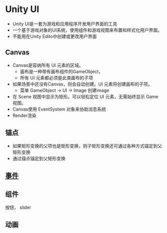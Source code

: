 # Unity UI

- Unity UI是一套为游戏和应用程序开发用户界面的工具
- 一个基于游戏对象的UI系统，使用组件和游戏视图来布置和样式化用户界面。
- 不能用在Unity Edito中创建或更改用户界面

## Canvas

- Canvas是容纳所有 UI 元素的区域。
  - 画布是一种带有画布组件的GameObject，
  - 所有 UI 元素都必须是此类画布的子项
- 如果场景中还没有Canvas，则会自动创建。UI 元素将创建画布的子项。
  - 菜单 GameObject $\rightarrow$ UI $\rightarrow$ Image 创建image
- 在 Scene 视图中显示为矩形。可以轻松定位 UI 元素，无需始终显示 Game 视图。
- Canvas使用 EventSystem 对象来协助消息系统
- Render渲染

## 锚点

- 如果矩形变换的父项也是矩形变换，则子矩形变换还可通过各种方式锚定到父矩形变换
- 通过锚点锚定到父矩形变换

## [事件](Unity_UI_uGUI_Event.md)



## 组件

按钮， slider

## 动画